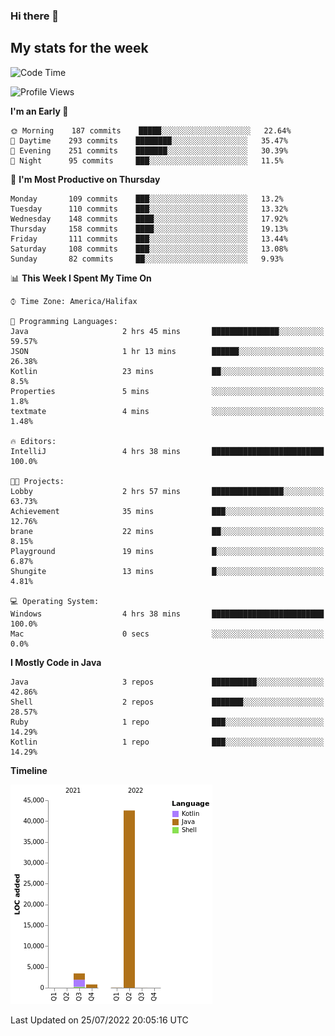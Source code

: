 ### Hi there 👋

## My stats for the week
<!--START_SECTION:waka-->
![Code Time](http://img.shields.io/badge/Code%20Time-327%20hrs%205%20mins-blue)

![Profile Views](http://img.shields.io/badge/Profile%20Views-0-blue)

**I'm an Early 🐤** 

```text
🌞 Morning    187 commits    █████░░░░░░░░░░░░░░░░░░░░   22.64% 
🌆 Daytime    293 commits    ████████░░░░░░░░░░░░░░░░░   35.47% 
🌃 Evening    251 commits    ███████░░░░░░░░░░░░░░░░░░   30.39% 
🌙 Night      95 commits     ███░░░░░░░░░░░░░░░░░░░░░░   11.5%

```
📅 **I'm Most Productive on Thursday** 

```text
Monday       109 commits    ███░░░░░░░░░░░░░░░░░░░░░░   13.2% 
Tuesday      110 commits    ███░░░░░░░░░░░░░░░░░░░░░░   13.32% 
Wednesday    148 commits    ████░░░░░░░░░░░░░░░░░░░░░   17.92% 
Thursday     158 commits    ████░░░░░░░░░░░░░░░░░░░░░   19.13% 
Friday       111 commits    ███░░░░░░░░░░░░░░░░░░░░░░   13.44% 
Saturday     108 commits    ███░░░░░░░░░░░░░░░░░░░░░░   13.08% 
Sunday       82 commits     ██░░░░░░░░░░░░░░░░░░░░░░░   9.93%

```


📊 **This Week I Spent My Time On** 

```text
⌚︎ Time Zone: America/Halifax

💬 Programming Languages: 
Java                     2 hrs 45 mins       ███████████████░░░░░░░░░░   59.57% 
JSON                     1 hr 13 mins        ██████░░░░░░░░░░░░░░░░░░░   26.38% 
Kotlin                   23 mins             ██░░░░░░░░░░░░░░░░░░░░░░░   8.5% 
Properties               5 mins              ░░░░░░░░░░░░░░░░░░░░░░░░░   1.8% 
textmate                 4 mins              ░░░░░░░░░░░░░░░░░░░░░░░░░   1.48%

🔥 Editors: 
IntelliJ                 4 hrs 38 mins       █████████████████████████   100.0%

🐱‍💻 Projects: 
Lobby                    2 hrs 57 mins       ████████████████░░░░░░░░░   63.73% 
Achievement              35 mins             ███░░░░░░░░░░░░░░░░░░░░░░   12.76% 
brane                    22 mins             ██░░░░░░░░░░░░░░░░░░░░░░░   8.15% 
Playground               19 mins             █░░░░░░░░░░░░░░░░░░░░░░░░   6.87% 
Shungite                 13 mins             █░░░░░░░░░░░░░░░░░░░░░░░░   4.81%

💻 Operating System: 
Windows                  4 hrs 38 mins       █████████████████████████   100.0% 
Mac                      0 secs              ░░░░░░░░░░░░░░░░░░░░░░░░░   0.0%

```

**I Mostly Code in Java** 

```text
Java                     3 repos             ██████████░░░░░░░░░░░░░░░   42.86% 
Shell                    2 repos             ███████░░░░░░░░░░░░░░░░░░   28.57% 
Ruby                     1 repo              ███░░░░░░░░░░░░░░░░░░░░░░   14.29% 
Kotlin                   1 repo              ███░░░░░░░░░░░░░░░░░░░░░░   14.29%

```


**Timeline**

![Chart not found](https://raw.githubusercontent.com/lyndseyy/lyndseyy/main/charts/bar_graph.png) 


 Last Updated on 25/07/2022 20:05:16 UTC
<!--END_SECTION:waka-->